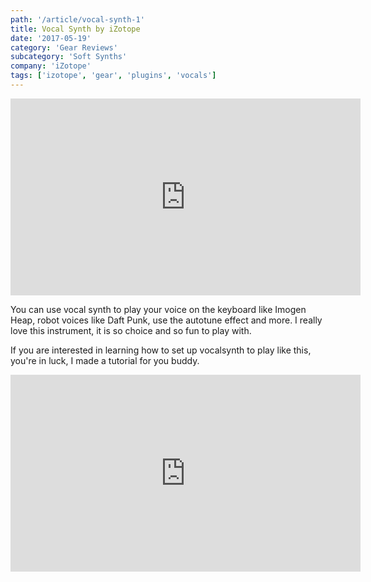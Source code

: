 ```yaml
---
path: '/article/vocal-synth-1'
title: Vocal Synth by iZotope
date: '2017-05-19'
category: 'Gear Reviews'
subcategory: 'Soft Synths'
company: 'iZotope'
tags: ['izotope', 'gear', 'plugins', 'vocals']
---
```


<iframe src="https://www.youtube.com/embed/_D-HhAn8OeI" width="560" height="315" frameborder="0" allowfullscreen="allowfullscreen"></iframe>

You can use vocal synth to play your voice on the keyboard like Imogen Heap, robot voices like Daft Punk, use the autotune effect and more. I really love this instrument, it is so choice and so fun to play with.

If you are interested in learning how to set up vocalsynth to play like this, you're in luck, I made a tutorial for you buddy.

<iframe src="https://www.youtube.com/embed/sm-nk5smgDs" width="560" height="315" frameborder="0" allowfullscreen="allowfullscreen"></iframe>
